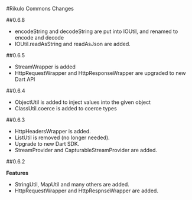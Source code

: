 #Rikulo Commons Changes

##0.6.8

* encodeString and decodeString are put into IOUtil, and renamed to encode and decode
* IOUtil.readAsString and readAsJson are added.

##0.6.5

* StreamWrapper is added
* HttpRequestWrapper and HttpResponseWrapper are upgraded to new Dart API

##0.6.4

* ObjectUtil is added to inject values into the given object
* ClassUtil.coerce is added to coerce types

##0.6.3

* HttpHeadersWrapper is added.
* ListUtil is removed (no longer needed).
* Upgrade to new Dart SDK.
* StreamProvider and CapturableStreamProvider are added.

##0.6.2

**Features**

* StringUtil, MapUtil and many others are added.
* HttpRequestWrapper and HttpRespnseWrapper are added.
